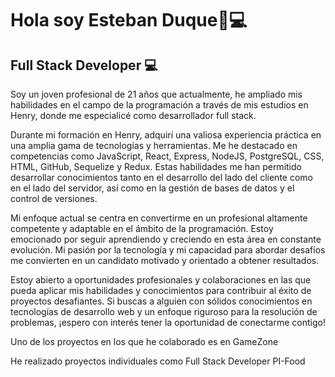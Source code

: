 <h1>Hola soy Esteban Duque👋💻</h1>


<h2>Full Stack Developer 💻</h2>


<p>Soy un joven profesional de 21 años que actualmente, he ampliado mis habilidades en el campo de la programación a través de mis estudios en Henry, donde me especialicé como desarrollador full stack.

Durante mi formación en Henry, adquirí una valiosa experiencia práctica en una amplia gama de tecnologías y herramientas. Me he destacado en competencias como JavaScript, React, Express, NodeJS, PostgreSQL, CSS, HTML, GitHub, Sequelize y Redux. Estas habilidades me han permitido desarrollar conocimientos tanto en el desarrollo del lado del cliente como en el lado del servidor, así como en la gestión de bases de datos y el control de versiones.

Mi enfoque actual se centra en convertirme en un profesional altamente competente y adaptable en el ámbito de la programación. Estoy emocionado por seguir aprendiendo y creciendo en esta área en constante evolución. Mi pasión por la tecnología y mi capacidad para abordar desafíos me convierten en un candidato motivado y orientado a obtener resultados.

Estoy abierto a oportunidades profesionales y colaboraciones en las que pueda aplicar mis habilidades y conocimientos para contribuir al éxito de proyectos desafiantes. Si buscas a alguien con sólidos conocimientos en tecnologías de desarrollo web y un enfoque riguroso para la resolución de problemas, ¡espero con interés tener la oportunidad de conectarme contigo!


Uno de los proyectos en los que he colaborado es en GameZone

He realizado proyectos individuales como Full Stack Developer PI-Food</p>




